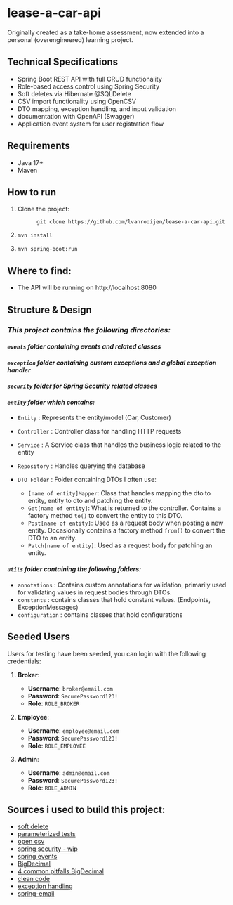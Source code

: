 # lease-a-car-api

Originally created as a take-home assessment, now extended into a personal (overengineered) learning project.

## Technical Specifications

* Spring Boot REST API with full CRUD functionality
* Role-based access control using Spring Security
* Soft deletes via Hibernate @SQLDelete
* CSV import functionality using OpenCSV
* DTO mapping, exception handling, and input validation
* documentation with OpenAPI (Swagger)
* Application event system for user registration flow

## Requirements

- Java 17+
- Maven

## How to run

1. Clone the project:

             git clone https://github.com/lvanrooijen/lease-a-car-api.git

2. `mvn install`
3. `mvn spring-boot:run`

## Where to find:

* The API will be running on http://localhost:8080

## Structure & Design

### _This project contains the following directories:_

#### _`events` folder containing events and related classes_

#### _`exception` folder containing custom exceptions and a global exception handler_

#### _`security` folder for Spring Security related classes_

#### _`entity` folder which contains:_

- `Entity` : Represents the entity/model (Car, Customer)

- `Controller` : Controller class for handling HTTP requests

- `Service` : A Service class that handles the business logic related to the entity

- `Repository` : Handles querying the database

- `DTO Folder` : Folder containing DTOs I often use:
    - `[name of entity]Mapper`: Class that handles mapping the dto to entity, entity to dto and patching the entity.
    - `Get[name of entity]`: What is returned to the controller. Contains a factory method `to()` to convert the entity
      to this DTO.
    - `Post[name of entity]`: Used as a request body when posting a new entity. Occasionally contains a factory method
      `from()` to convert the DTO to an entity.
    - `Patch[name of entity]`: Used as a request body for patching an entity.

#### _`utils` folder containing the following folders:_

- `annotations` : Contains custom annotations for validation, primarily used for validating values in request bodies
  through DTOs.
- `constants` : contains classes that hold constant values. (Endpoints, ExceptionMessages)
- `configuration` : contains classes that hold configurations

## Seeded Users

Users for testing have been seeded, you can login with the following credentials:

1. **Broker**:

    - **Username**: `broker@email.com`
    - **Password**: `SecurePassword123!`
    - **Role**: `ROLE_BROKER`

2. **Employee**:

    - **Username**: `employee@email.com`
    - **Password**: `SecurePassword123!`
    - **Role**: `ROLE_EMPLOYEE`

3. **Admin**:
    - **Username**: `admin@email.com`
    - **Password**: `SecurePassword123!`
    - **Role**: `ROLE_ADMIN`

## Sources i used to build this project:

- [soft delete](https://www.baeldung.com/spring-jpa-soft-delete)
- [parameterized tests](https://www.baeldung.com/parameterized-tests-junit-5)
- [open csv](https://www.youtube.com/watch?v=1jzGHF8bpn0)
- [spring security - wip](https://www.manning.com/books/spring-security-in-action-second-edition)
- [spring events](https://www.baeldung.com/spring-events)
- [BigDecimal](https://docs.oracle.com/javase/8/docs/api/java/math/BigDecimal.html)
- [4 common pitfalls BigDecimal](https://blogs.oracle.com/javamagazine/post/four-common-pitfalls-of-the-bigdecimal-class-and-how-to-avoid-them)
- [clean code](https://www.baeldung.com/java-clean-code)
- [exception handling](https://www.baeldung.com/exception-handling-for-rest-with-spring)
- [spring-email](https://www.baeldung.com/spring-email)